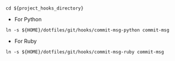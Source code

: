 #

`cd ${project_hooks_directory}`

* For Python

`ln -s ${HOME}/dotfiles/git/hooks/commit-msg-python commit-msg`

* For Ruby

`ln -s ${HOME}/dotfiles/git/hooks/commit-msg-ruby commit-msg`

